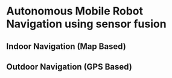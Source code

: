 # Autonomous Mobile Robot Navigation using sensor fusion

## Indoor Navigation (Map Based)

## Outdoor Navigation (GPS Based)
